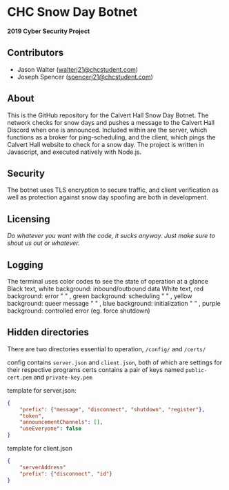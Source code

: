 # CHC Snow Day Botnet
**2019 Cyber Security Project**

## Contributors
- Jason Walter (walterj21@chcstudent.com)
- Joseph Spencer (spencerj21@chcstudent.com)

## About
This is the GitHub repository for the Calvert Hall Snow Day Botnet. The network checks for snow days and pushes a message to the Calvert Hall Discord when one is announced. Included within are the server, which functions as a broker for ping-scheduling, and the client, which pings the Calvert Hall website to check for a snow day. The project is written in Javascript, and executed natively with Node.js.

## Security
The botnet uses TLS encryption to secure traffic, and client verification as well as protection against snow day spoofing are both in development.

## Licensing
*Do whatever you want with the code, it sucks anyway.*
*Just make sure to shout us out or whatever.*

## Logging
The terminal uses color codes to see the state of operation at a glance
Black text, white  background: inbound/outbound data
White text, red    background: error
"     "   , green  background: scheduling
"     "   , yellow background: queer message
"     "   , blue   background: initialization
"     "   , purple background: controlled error (eg. force shutdown)

## Hidden directories
There are two directories essential to operation, `/config/` and `/certs/`

config contains `server.json` and `client.json`, both of which are settings for their respective programs
certs contains a pair of keys named `public-cert.pem` and `private-key.pem`


template for server.json:
```json
{
    "prefix": {"message", "disconnect", "shutdown", "register"},
    "token",
    "announcementChannels": [],
    "useEveryone": false
}
```

template for client.json
```json
{
    "serverAddress"
    "prefix": {"disconnect", "id"}
}
```